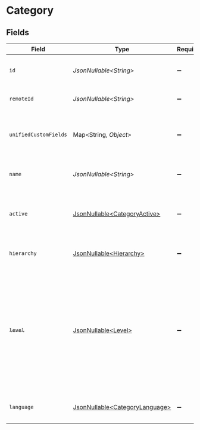 # Category


## Fields

| Field                                                                                                                                                         | Type                                                                                                                                                          | Required                                                                                                                                                      | Description                                                                                                                                                   | Example                                                                                                                                                       |
| ------------------------------------------------------------------------------------------------------------------------------------------------------------- | ------------------------------------------------------------------------------------------------------------------------------------------------------------- | ------------------------------------------------------------------------------------------------------------------------------------------------------------- | ------------------------------------------------------------------------------------------------------------------------------------------------------------- | ------------------------------------------------------------------------------------------------------------------------------------------------------------- |
| `id`                                                                                                                                                          | *JsonNullable\<String>*                                                                                                                                       | :heavy_minus_sign:                                                                                                                                            | The ID associated with this category                                                                                                                          | 16873-IT345                                                                                                                                                   |
| `remoteId`                                                                                                                                                    | *JsonNullable\<String>*                                                                                                                                       | :heavy_minus_sign:                                                                                                                                            | Provider's unique identifier                                                                                                                                  | 8187e5da-dc77-475e-9949-af0f1fa4e4e3                                                                                                                          |
| `unifiedCustomFields`                                                                                                                                         | Map\<String, *Object*>                                                                                                                                        | :heavy_minus_sign:                                                                                                                                            | Custom Unified Fields configured in your StackOne project                                                                                                     | {<br/>"my_project_custom_field_1": "REF-1236",<br/>"my_project_custom_field_2": "some other value"<br/>}                                                      |
| `name`                                                                                                                                                        | *JsonNullable\<String>*                                                                                                                                       | :heavy_minus_sign:                                                                                                                                            | The name associated with this category                                                                                                                        | Information-Technology                                                                                                                                        |
| `active`                                                                                                                                                      | [JsonNullable\<CategoryActive>](../../models/components/CategoryActive.md)                                                                                    | :heavy_minus_sign:                                                                                                                                            | Whether the category is active and therefore available for use                                                                                                | true                                                                                                                                                          |
| `hierarchy`                                                                                                                                                   | [JsonNullable\<Hierarchy>](../../models/components/Hierarchy.md)                                                                                              | :heavy_minus_sign:                                                                                                                                            | The hierarchal level of the category                                                                                                                          |                                                                                                                                                               |
| ~~`level`~~                                                                                                                                                   | [JsonNullable\<Level>](../../models/components/Level.md)                                                                                                      | :heavy_minus_sign:                                                                                                                                            | : warning: ** DEPRECATED **: This will be removed in a future release, please migrate away from it as soon as possible.<br/><br/>The hierarchal level of the category |                                                                                                                                                               |
| `language`                                                                                                                                                    | [JsonNullable\<CategoryLanguage>](../../models/components/CategoryLanguage.md)                                                                                | :heavy_minus_sign:                                                                                                                                            | The language associated with this category                                                                                                                    |                                                                                                                                                               |